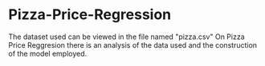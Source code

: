 # Pizza-Price-Regression

The dataset used can be viewed in the file named "pizza.csv"
On Pizza Price Reggresion there is an analysis of the data used and the construction of the model employed.
